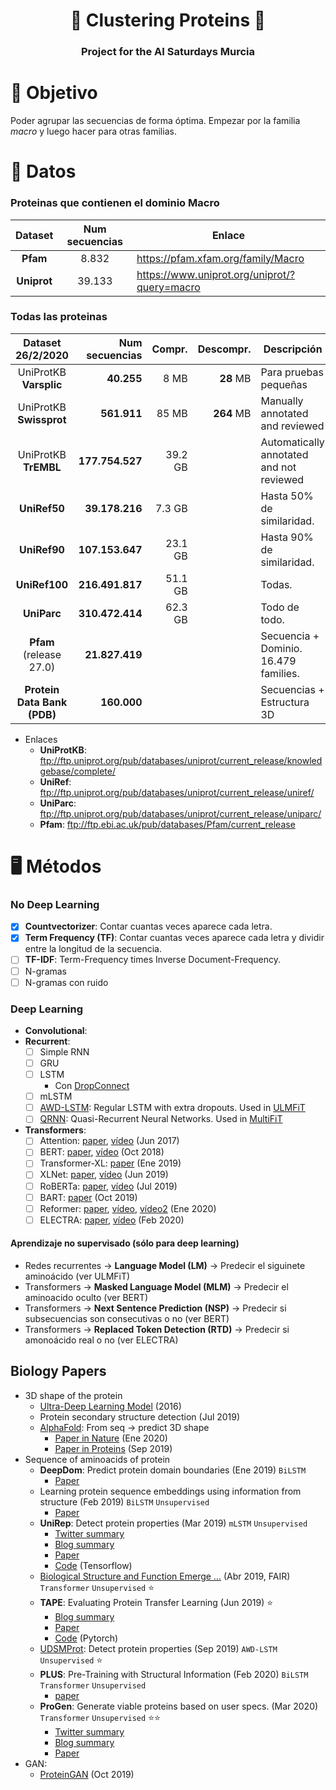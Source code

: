 <h1 align="center">🧬 Clustering Proteins 🧬</h1>
<h3 align="center">Project for the AI Saturdays Murcia</h3>

# 🎯 Objetivo
Poder agrupar las secuencias de forma óptima. Empezar por la familia *macro* y luego hacer para otras familias.


# 💾 Datos

### Proteinas que contienen el dominio Macro

| Dataset                     | Num secuencias | Enlace                                       |
|:---------------------------:|:--------------:|----------------------------------------------|
| **Pfam**                    | 8.832          | https://pfam.xfam.org/family/Macro           |
| **Uniprot**                 | 39.133         | https://www.uniprot.org/uniprot/?query=macro |


### Todas las proteinas

| Dataset 26/2/2020           | Num secuencias  | Compr.     | Descompr.     | Descripción                              |
|:---------------------------:|----------------:|-----------:|--------------:|------------------------------------------|
| UniProtKB **Varsplic**      | **40.255**      | 8 MB       | **28** MB     | Para pruebas pequeñas                    |
| UniProtKB **Swissprot**     | **561.911**     | 85 MB      | **264** MB    | Manually annotated and reviewed          |
| UniProtKB **TrEMBL**        | **177.754.527** | 39.2 GB    |               | Automatically annotated and not reviewed |
| **UniRef50**                | **39.178.216**  | 7.3 GB     |               | Hasta 50% de similaridad.                |
| **UniRef90**                | **107.153.647** | 23.1 GB    |               | Hasta 90% de similaridad.                |
| **UniRef100**               | **216.491.817** | 51.1 GB    |               | Todas.                                   |
| **UniParc**                 | **310.472.414** | 62.3 GB    |               | Todo de todo.                            |
| **Pfam**  (release 27.0)    | **21.827.419**  |            |               | Secuencia + Dominio. 16.479 families.    |
| **Protein Data Bank (PDB)** | **160.000**     |            |               | Secuencias + Estructura 3D               |

- Enlaces
  - **UniProtKB**: ftp://ftp.uniprot.org/pub/databases/uniprot/current_release/knowledgebase/complete/
  - **UniRef**: ftp://ftp.uniprot.org/pub/databases/uniprot/current_release/uniref/
  - **UniParc**: ftp://ftp.uniprot.org/pub/databases/uniprot/current_release/uniparc/
  - **Pfam**: ftp://ftp.ebi.ac.uk/pub/databases/Pfam/current_release


# 🖥️ Métodos

### No Deep Learning

- [x] **Countvectorizer**: Contar cuantas veces aparece cada letra.
- [x] **Term Frequency (TF)**: Contar cuantas veces aparece cada letra y dividir entre la longitud de la secuencia.
- [ ] **TF-IDF**: Term-Frequency times Inverse Document-Frequency.
- [ ] N-gramas
- [ ] N-gramas con ruido

### Deep Learning

- **Convolutional**:
- **Recurrent**:
  - [ ] Simple RNN
  - [ ] GRU
  - [ ] LSTM
    - Con [DropConnect](https://es.coursera.org/lecture/competitive-data-science/hyperparameter-tuning-iii-Hg3xw)
  - [ ] mLSTM
  - [ ] [AWD-LSTM](https://arxiv.org/abs/1708.02182): Regular LSTM with extra dropouts. Used in [ULMFiT](https://arxiv.org/abs/1801.06146)
  - [ ] [QRNN](https://arxiv.org/abs/1611.01576): Quasi-Recurrent Neural Networks. Used in [MultiFiT](https://arxiv.org/abs/1909.04761)
- **Transformers**:
  - [ ] Attention: [paper](https://arxiv.org/abs/1706.03762), [vídeo](https://youtu.be/iDulhoQ2pro) (Jun 2017)
  - [ ] BERT:      [paper](https://arxiv.org/abs/1810.04805), [vídeo](https://youtu.be/-9evrZnBorM) (Oct 2018)
  - [ ] Transformer-XL: [paper](https://arxiv.org/abs/1901.02860)  (Ene 2019)
  - [ ] XLNet:    [paper](https://arxiv.org/abs/1906.08237), [vídeo](https://youtu.be/H5vpBCLo74U) (Jun 2019)
  - [ ] RoBERTa:  [paper](https://arxiv.org/abs/1907.11692), [vídeo](https://youtu.be/-MCYbmU9kfg) (Jul 2019)
  - [ ] BART:     [paper](https://arxiv.org/abs/1910.13461) (Oct 2019)
  - [ ] Reformer: [paper](https://arxiv.org/abs/2001.04451), [vídeo](https://youtu.be/i4H0kjxrias), [vídeo2](https://youtu.be/Kf3x3lqf9cQ) (Ene 2020)
  - [ ] ELECTRA:  [paper](https://openreview.net/pdf?id=r1xMH1BtvB), [vídeo](https://youtu.be/QWu7j1nb_jI) (Feb 2020)

#### Aprendizaje no supervisado (sólo para deep learning)
- Redes recurrentes -> **Language Model (LM)** -> Predecir el siguinete aminoácido (ver ULMFiT)
- Transformers -> **Masked Language Model (MLM)** ->  Predecir el aminoacido oculto (ver BERT)
- Transformers -> **Next Sentence Prediction (NSP)** -> Predecir si subsecuencias son consecutivas o no (ver BERT)
- Transformers -> **Replaced Token Detection (RTD)** -> Predecir si amonoácido real o no (ver ELECTRA)

## Biology Papers

- 3D shape of the protein
  - [Ultra-Deep Learning Model](https://arxiv.org/abs/1609.00680) (2016)
  - Protein secondary structure detection (Jul 2019)
  - [AlphaFold](https://deepmind.com/blog/article/AlphaFold-Using-AI-for-scientific-discovery): From seq -> predict 3D shape
    - [Paper in Nature](https://www.nature.com/articles/s41586-019-1923-7.epdf?author_access_token=Z_KaZKDqtKzbE7Wd5HtwI9RgN0jAjWel9jnR3ZoTv0MCcgAwHMgRx9mvLjNQdB2TlQQaa7l420UCtGo8vYQ39gg8lFWR9mAZtvsN_1PrccXfIbc6e-tGSgazNL_XdtQzn1PHfy21qdcxV7Pw-k3htw%3D%3D) (Ene 2020)
    - [Paper in Proteins](https://onlinelibrary.wiley.com/doi/epdf/10.1002/prot.25834) (Sep 2019)
- Sequence of aminoacids of protein
  - **DeepDom**: Predict protein domain boundaries (Ene 2019) `BiLSTM`
    - [Paper](https://psb.stanford.edu/psb-online/proceedings/psb19/jiang.pdf)
  - Learning protein sequence embeddings using information from structure (Feb 2019) `BiLSTM` `Unsupervised`
    - [Paper](https://arxiv.org/pdf/1902.08661.pdf)
  - **UniRep**: Detect protein properties (Mar 2019) `mLSTM` `Unsupervised`
    - [Twitter summary](https://twitter.com/SurgeBiswas/status/1110604004818587648)
    - [Blog summary](https://moalquraishi.wordpress.com/2019/04/01/the-future-of-protein-science-will-not-be-supervised/)
    - [Paper](https://www.biorxiv.org/content/10.1101/589333v1.full.pdf)
    - [Code](https://github.com/churchlab/UniRep) (Tensorflow)
  - [Biological Structure and Function Emerge ...](https://www.biorxiv.org/content/10.1101/622803v1)  (Abr 2019, FAIR) `Transformer` `Unsupervised` ⭐
  - **TAPE**: Evaluating Protein Transfer Learning (Jun 2019) ⭐
    - [Blog summary](https://bair.berkeley.edu/blog/2019/11/04/proteins/)
    - [Paper](https://arxiv.org/pdf/1906.08230.pdf)
    - [Code](https://github.com/songlab-cal/tape) (Pytorch)
  - [UDSMProt](https://www.biorxiv.org/content/10.1101/704874v2.full.pdf): Detect protein properties (Sep 2019) `AWD-LSTM` `Unsupervised` ⭐
  - **PLUS**: Pre-Training with Structural Information (Feb 2020) `BiLSTM` `Transformer` `Unsupervised`
    - [paper](https://arxiv.org/pdf/1912.05625.pdf)
  - **ProGen**: Generate viable proteins based on user specs. (Mar 2020)  `Transformer` `Unsupervised`  ⭐⭐
    - [Twitter summary](https://twitter.com/RichardSocher/status/1237842037744910336)
    - [Blog summary](https://blog.einstein.ai/progen/)
    - [Paper](https://www.biorxiv.org/content/10.1101/2020.03.07.982272v1)
- GAN:
  - [ProteinGAN](https://www.biorxiv.org/content/10.1101/789719v2) (Oct 2019)
